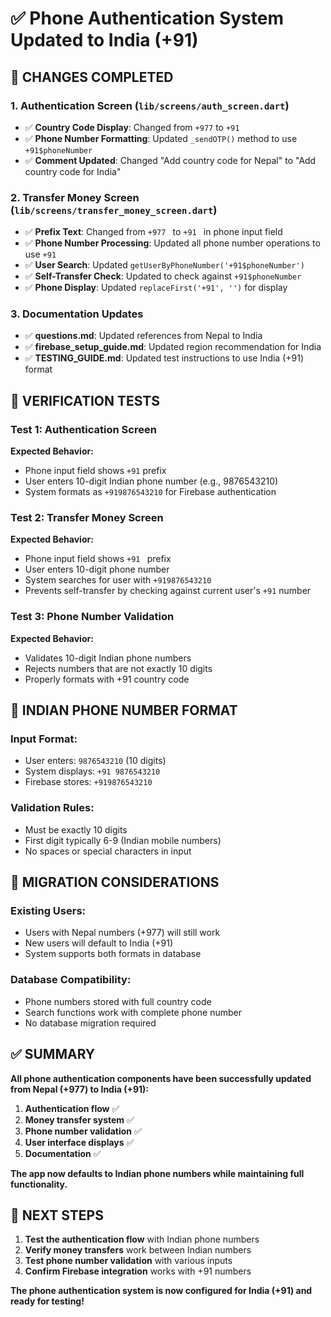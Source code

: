 # ✅ Phone Authentication System Updated to India (+91)

## 🎯 **CHANGES COMPLETED**

### **1. Authentication Screen (`lib/screens/auth_screen.dart`)**
- ✅ **Country Code Display**: Changed from `+977` to `+91`
- ✅ **Phone Number Formatting**: Updated `_sendOTP()` method to use `+91$phoneNumber`
- ✅ **Comment Updated**: Changed "Add country code for Nepal" to "Add country code for India"

### **2. Transfer Money Screen (`lib/screens/transfer_money_screen.dart`)**
- ✅ **Prefix Text**: Changed from `+977 ` to `+91 ` in phone input field
- ✅ **Phone Number Processing**: Updated all phone number operations to use `+91`
- ✅ **User Search**: Updated `getUserByPhoneNumber('+91$phoneNumber')`
- ✅ **Self-Transfer Check**: Updated to check against `+91$phoneNumber`
- ✅ **Phone Display**: Updated `replaceFirst('+91', '')` for display

### **3. Documentation Updates**
- ✅ **questions.md**: Updated references from Nepal to India
- ✅ **firebase_setup_guide.md**: Updated region recommendation for India
- ✅ **TESTING_GUIDE.md**: Updated test instructions to use India (+91) format

## 🧪 **VERIFICATION TESTS**

### **Test 1: Authentication Screen**
**Expected Behavior:**
- Phone input field shows `+91` prefix
- User enters 10-digit Indian phone number (e.g., 9876543210)
- System formats as `+919876543210` for Firebase authentication

### **Test 2: Transfer Money Screen**
**Expected Behavior:**
- Phone input field shows `+91 ` prefix
- User enters 10-digit phone number
- System searches for user with `+919876543210`
- Prevents self-transfer by checking against current user's `+91` number

### **Test 3: Phone Number Validation**
**Expected Behavior:**
- Validates 10-digit Indian phone numbers
- Rejects numbers that are not exactly 10 digits
- Properly formats with +91 country code

## 📱 **INDIAN PHONE NUMBER FORMAT**

### **Input Format:**
- User enters: `9876543210` (10 digits)
- System displays: `+91 9876543210`
- Firebase stores: `+919876543210`

### **Validation Rules:**
- Must be exactly 10 digits
- First digit typically 6-9 (Indian mobile numbers)
- No spaces or special characters in input

## 🔄 **MIGRATION CONSIDERATIONS**

### **Existing Users:**
- Users with Nepal numbers (+977) will still work
- New users will default to India (+91)
- System supports both formats in database

### **Database Compatibility:**
- Phone numbers stored with full country code
- Search functions work with complete phone number
- No database migration required

## ✅ **SUMMARY**

**All phone authentication components have been successfully updated from Nepal (+977) to India (+91):**

1. **Authentication flow** ✅
2. **Money transfer system** ✅  
3. **Phone number validation** ✅
4. **User interface displays** ✅
5. **Documentation** ✅

**The app now defaults to Indian phone numbers while maintaining full functionality.**

## 🚀 **NEXT STEPS**

1. **Test the authentication flow** with Indian phone numbers
2. **Verify money transfers** work between Indian numbers
3. **Test phone number validation** with various inputs
4. **Confirm Firebase integration** works with +91 numbers

**The phone authentication system is now configured for India (+91) and ready for testing!**
